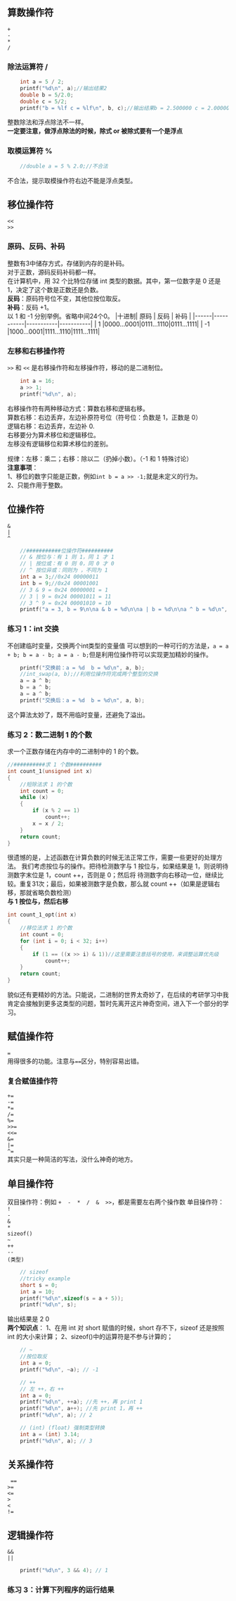 ## 算数操作符
`+`</br>
`-`</br>
`*`</br>
`/`</br>
### 除法运算符 /
```c
	int a = 5 / 2;
	printf("%d\n", a);//输出结果2
	double b = 5/2.0;
	double c = 5/2;
	printf("b = %lf c = %lf\n", b, c);//输出结果b = 2.500000 c = 2.000000
```
整数除法和浮点除法不一样。</br>
**一定要注意，做浮点除法的时候，除式 or 被除式要有一个是浮点**</br>
### 取模运算符 %
```c
	//double a = 5 % 2.0;//不合法
```
不合法，提示取模操作符右边不能是浮点类型。
## 移位操作符
`<<`</br>
`>>`</br>
### 原码、反码、补码
整数有3中储存方式，存储到内存的是补码。</br>
对于正数，源码反码补码都一样。</br>
在计算机中，用 32 个比特位存储 int 类型的数据。其中，第一位数字是 0 还是 1，决定了这个数是正数还是负数。</br>
**反码**：原码符号位不变，其他位按位取反。</br>
**补码**：反码 +1。</br>
以 1 和 -1 分别举例。省略中间24个0。
|十进制|    原码    |    反码    |    补码    |
|------|-----------|-----------|-----------|
|   1  |0000...0001|0111...1110|0111...1111|
|  -1  |1000...0001|1111...1110|1111...1111|

### 左移和右移操作符
`>>` 和 `<<` 是右移操作符和左移操作符，移动的是二进制位。
```c
	int a = 16;
	a >> 1;
	printf("%d\n", a);
```
右移操作符有两种移动方式：算数右移和逻辑右移。</br>
算数右移：右边丢弃，左边补原符号位（符号位：负数是 1，正数是 0）</br>
逻辑右移：右边丢弃，左边补 0.</br>
右移要分为算术移位和逻辑移位。</br>
左移没有逻辑移位和算术移位的差别。</br>

规律：左移：乘二；右移：除以二（扔掉小数）。（-1 和 1 特殊讨论）</br>
**注意事项**：</br>
1、移位的数字只能是正数，例如`int b = a >> -1;`就是未定义的行为。</br>
2、只能作用于整数。
## 位操作符
`&` </br>
`|` </br>
`^` 
```c
	//###########位操作符##########
	// & 按位与：有 1 则 1，同 1 才 1
	// | 按位或：有 0 则 0，同 0 才 0
	// ^ 按位异或：同则为 ，不同为 1
	int a = 3;//0x24 00000011
	int b = 9;//0x24 00001001
	// 3 & 9 = 0x24 00000001 = 1
	// 3 | 9 = 0x24 00001011 = 11
	// 3 ^ 9 = 0x24 00001010 = 10
	printf("a = 3, b = 9\n\na & b = %d\n\na | b = %d\n\na ^ b = %d\n", a & b, a | b, a ^ b);
```
### 练习 1：int 交换
不创建临时变量，交换两个int类型的变量值
可以想到的一种可行的方法是，`a = a + b; b = a - b; a = a - b;`但是利用位操作符可以实现更加精妙的操作。
```c
	printf("交换前：a = %d  b = %d\n", a, b);
	//int_swap(a, b);//利用位操作符完成两个整型的交换
	a = a ^ b;
	b = a ^ b;
	a = a ^ b;
	printf("交换后：a = %d  b = %d\n", a, b);
```
这个算法太妙了，既不用临时变量，还避免了溢出。

### 练习 2：数二进制 1 的个数
求一个正数存储在内存中的二进制中的 1 的个数。
```c
//##########求 1 个数##########
int count_1(unsigned int x)
{
	//短除法求 1 的个数
	int count = 0;
	while (x)
	{
		if (x % 2 == 1)
			count++;
		x = x / 2;
	}
	return count;
}
```
很遗憾的是，上述函数在计算负数的时候无法正常工作，需要一些更好的处理方法。
我们考虑按位与的操作。把待检测数字与 1 按位与，如果结果是 1，则说明待测数字末位是 1，count ++，否则是 0；然后将
待测数字向右移动一位，继续比较。重复31次；最后，如果被测数字是负数，那么就 count ++（如果是逻辑右移，那就省略负数检测）</br>
**与 1 按位与，然后右移**</br>
```c
int count_1_opt(int x) 
{
	//移位法求 1 的个数
	int count = 0;
	for (int i = 0; i < 32; i++)
	{
		if (1 == ((x >> i) & 1))//这里需要注意括号的使用，来调整运算优先级
			count++;
	}
	return count;
}
```
貌似还有更精妙的方法。只能说，二进制的世界太奇妙了，在后续的考研学习中我肯定会接触到更多这类型的问题，暂时先离开这片神奇空间，进入下一个部分的学习。
## 赋值操作符
`=`</br>
用得很多的功能。注意与`==`区分，特别容易出错。
### 复合赋值操作符
`+=`</br>
`-=`</br>
`*=`</br>
`/=`</br>
`%=`</br>
`>>=`</br>
`<<=`</br>
`&=`</br>
`|=`</br>
`^=`</br>
其实只是一种简洁的写法，没什么神奇的地方。
## 单目操作符
双目操作符：例如 `+  -  *  /  &  >>`，都是需要左右两个操作数
单目操作符：
`!`</br>
`-`</br>
`&`</br>
`*`</br>
`sizeof()`</br>
`~`</br>
`++`</br>
`--`</br>
`(类型)`
```c
	// sizeof
	//tricky example
	short s = 0;
	int a = 10;
	printf("%d\n",sizeof(s = a + 5));
	printf("%d\n", s);
```
输出结果是 2 0</br>
**两个知识点**：
1、在用 int 对 short 赋值的时候，short 存不下，sizeof 还是按照 int 的大小来计算；
2、sizeof()中的运算符是不参与计算的；
```c
	// ~
	//按位取反
	int a = 0;
	printf("%d\n", ~a); // -1
```
```c
	// ++
	// 左 ++，右 ++
	int a = 0;
	printf("%d\n", ++a); //先 ++，再 print 1
	printf("%d\n", a++); //先 print 1，再 ++
	printf("%d\n", a); // 2
```
```c
	// (int) (float) 强制类型转换
	int a = (int) 3.14;
	printf("%d\n", a); // 3
```
## 关系操作符
` ==`</br>`>=`</br>`<=`</br>`>`</br>`<`</br>`!=`</br>
## 逻辑操作符
`&&`</br>`||`</br>
```c
	printf("%d\n", 3 && 4); // 1
```
### 练习 3：计算下列程序的运行结果





 


